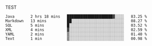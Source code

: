 TEST

<!--START_SECTION:waka-->

```text
Java       2 hrs 18 mins   ████████████████████▓░░░░   83.25 %
Markdown   13 mins         ██░░░░░░░░░░░░░░░░░░░░░░░   08.27 %
SQL        5 mins          █░░░░░░░░░░░░░░░░░░░░░░░░   03.52 %
XML        4 mins          ▓░░░░░░░░░░░░░░░░░░░░░░░░   02.59 %
YAML       2 mins          ▒░░░░░░░░░░░░░░░░░░░░░░░░   01.40 %
Text       1 min           ▒░░░░░░░░░░░░░░░░░░░░░░░░   00.98 %
```

<!--END_SECTION:waka-->
